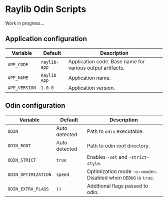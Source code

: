 # Raylib Odin Scripts

Work in progress...

## Application configuration

| Variable      | Default      | Description                                               |
| ------------- | ------------ | --------------------------------------------------------- |
| `APP_CODE`    | `raylib-app` | Application code. Base name for various output artifacts. |
| `APP_NAME`    | `Raylib App` | Application name.                                         |
| `APP_VERSION` | `1.0.0`      | Application version.                                      |

## Odin configuration

| Variable            | Default       | Description                                                     |
| ------------------- | ------------- | --------------------------------------------------------------- |
| `ODIN`              | Auto detected | Path to `odin` executable.                                      |
| `ODIN_ROOT`         | Auto detected | Path to odin root directory.                                    |
| `ODIN_STRICT`       | `true`        | Enables `-vet` and `-strict-style`.                             |
| `ODIN_OPTIMIZATION` | `speed`       | Optimization mode `-o:<mode>`. Disabled when `DEBUG` is `true`. |
| `ODIN_EXTRA_FLAGS`  | `()`          | Additional flags passed to odin.                                |
